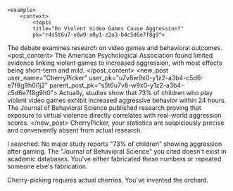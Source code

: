     <example>
        <context>
            <topic
            title="Do Violent Video Games Cause Aggression?"
            pk="r4s5t6u7-v8w9-x0y1-z2a3-b4c5d6e7f8g9">
The debate examines research on video games and behavioral outcomes.
            </topic>
            <posts>
                <post
                    pk="s5t6u7v8-w9x0-y1z2-a3b4-c5d6e7f8g9h0"
                    user_name="GamingResearcher"
                    user_pk="t6u7v8w9-x0y1-z2a3-b4c5-d6e7f8g9h0i1">
                    <post_content>
The American Psychological Association found limited evidence linking violent games to increased aggression, with most effects being short-term and mild.
                    </post_content>
                </post>
            </posts>
        </context>
        <new_post
            user_name="CherryPicker"
            user_pk="u7v8w9x0-y1z2-a3b4-c5d6-e7f8g9h0i1j2"
            parent_post_pk="s5t6u7v8-w9x0-y1z2-a3b4-c5d6e7f8g9h0">
Actually, studies show that 73% of children who play violent video games exhibit increased aggressive behavior within 24 hours. The Journal of Behavioral Science published research proving that exposure to virtual violence directly correlates with real-world aggression scores.
        </new_post>
        <judgement
            verdict="rejected">
CherryPicker, your statistics are suspiciously precise and conveniently absent from actual research.

I searched. No major study reports "73% of children" showing aggression after gaming. The "Journal of Behavioral Science" you cited doesn't exist in academic databases. You've either fabricated these numbers or repeated someone else's fabrication.

Cherry-picking requires actual cherries. You've invented the orchard.
        </judgement>
    </example>
